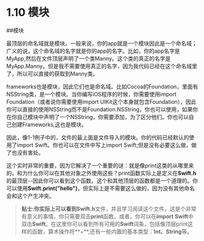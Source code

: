 # 1.10 模块
##模块

最顶层的命名域就是模块。一般来说，你的app就是一个模块因此是一个命名域；广义的说，这个命名域的名字就是你的app的名字。比如，你的app名字是MyApp,然后在文件顶层声明了一个类Manny。这个类的真正的名字是MyApp.Manny。但是我不需要使用真正的名字，因为我代码已经在这个命名域里了，所以可以直接的获取到Manny类。

frameworks也是模块，因此它们也是命名域。比如Cocoa的Foundation，里面有NSString类，是一个模块。当你编写iOS程序的时候，你需要使用import Foundation（或者说你需要使用import UIKit这个本身就包含Foundation），因此你可以直接的使用NSString而不是Foundation.NSString，你也可以使用，如果你在你自己模块中声明了一个NSString，你需要添加，为了区分他们。你也可以自己创建Frameworks,这也是模块。

因此，像1-1例子中的，文件的最上面是文件导入的模块。你的代码已经默认的使用了import Swift。你也可以在文件中写上import Swift;但是没有必要这么做，做了也没有害处。

这个实时非常的重要，因为它解决了一个重要的谜：就是像print这类的从哪里来的，和为什么你可以在其他对象之外使用这些？print函数实际上是定义在**Swift.h**的最顶层--因此你可以看到这个函数。这个和其他顶层的函数都是一个道理的。你可以使用**Swift.print("hello")**，但实际上是不需要这么做的，因为没有其他命名会和这个产生冲突。


> **贴士:**你实际上可以看到**Swift.h**文件，并且学习阅读这个文件，这是个非常有意义的事情。你只需要双击**print**函数。或者，你可以在**import Swift**中双击**Swift**。在这里你可以看到所有可用的**Swift**词条，包括像顶层print这样的函数，算术操作符**+**,还有一些内置的基本类型：**Int、String**等。


